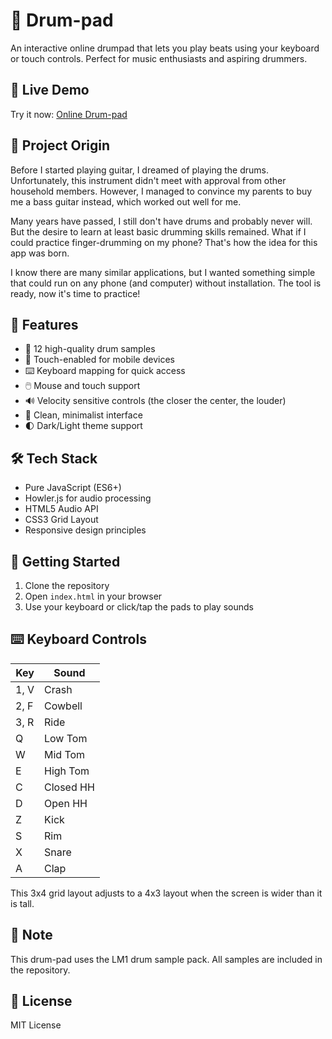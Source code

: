 # 🥁 Drum-pad

An interactive online drumpad that lets you play beats using your keyboard or touch controls. Perfect for music enthusiasts and aspiring drummers.

## 🔗 Live Demo

Try it now: [Online Drum-pad](https://danielmroczek.github.io/drum-pad/)

## 📖 Project Origin

Before I started playing guitar, I dreamed of playing the drums. Unfortunately, this instrument didn't meet with approval from other household members. However, I managed to convince my parents to buy me a bass guitar instead, which worked out well for me.

Many years have passed, I still don't have drums and probably never will. But the desire to learn at least basic drumming skills remained. What if I could practice finger-drumming on my phone? That's how the idea for this app was born.

I know there are many similar applications, but I wanted something simple that could run on any phone (and computer) without installation. The tool is ready, now it's time to practice!

## 🎯 Features

- 🎵 12 high-quality drum samples
- 📱 Touch-enabled for mobile devices
- ⌨️ Keyboard mapping for quick access
- 🖱️ Mouse and touch support
- 🔊 Velocity sensitive controls (the closer the center, the louder)
- 🎨 Clean, minimalist interface
- 🌓 Dark/Light theme support

## 🛠️ Tech Stack

- Pure JavaScript (ES6+)
- Howler.js for audio processing
- HTML5 Audio API
- CSS3 Grid Layout
- Responsive design principles

## 🚀 Getting Started

1. Clone the repository
2. Open `index.html` in your browser
3. Use your keyboard or click/tap the pads to play sounds

## ⌨️ Keyboard Controls

| Key     | Sound     |
|---------|-----------|
| 1, V    | Crash     |
| 2, F    | Cowbell   |
| 3, R    | Ride      |
| Q       | Low Tom   |
| W       | Mid Tom   |
| E       | High Tom  |
| C       | Closed HH |
| D       | Open HH   |
| Z       | Kick      |
| S       | Rim       |
| X       | Snare     |
| A       | Clap      |

This 3x4 grid layout adjusts to a 4x3 layout when the screen is wider than it is tall.

## 📝 Note

This drum-pad uses the LM1 drum sample pack. All samples are included in the repository.

## 📄 License

MIT License
